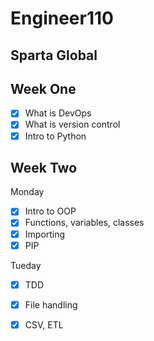 # Engineer110
## Sparta Global

## Week One

- [x] What is DevOps
- [x] What is version control
- [x] Intro to Python

## Week Two

Monday
- [x] Intro to OOP
- [x] Functions, variables, classes
- [x] Importing
- [x] PIP

Tueday
- [x] TDD
- [x] File handling
- [x] CSV, ETL

